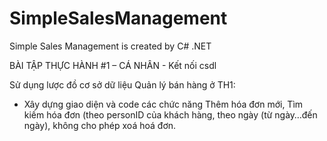 # SimpleSalesManagement
Simple Sales Management is created by C# .NET

BÀI TẬP THỰC HÀNH #1 – CÁ NHÂN - Kết nối csdl

Sử dụng lược đồ cơ sở dữ liệu Quản lý bán hàng ở TH1:

- Xây dựng giao diện và code các chức năng Thêm hóa đơn mới, Tìm kiếm hóa đơn
(theo personID của khách hàng, theo ngày (từ ngày…đến ngày), không cho phép xoá
hoá đơn.
